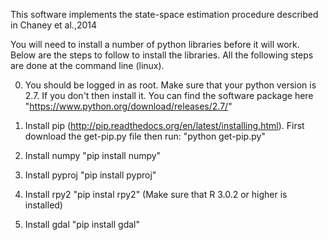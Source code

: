 This software implements the state-space estimation procedure described in Chaney et al.,2014

You will need to install a number of python libraries before it will work. Below are the steps to follow to install the libraries. All the following steps are done at the command line (linux).

0. You should be logged in as root. Make sure that your python version is 2.7. If you don't then install it. You can find the software package here "https://www.python.org/download/releases/2.7/"

1. Install pip (http://pip.readthedocs.org/en/latest/installing.html). First download the get-pip.py file then run: "python get-pip.py"

2. Install numpy "pip install numpy"

3. Install pyproj "pip install pyproj"

4. Install rpy2 "pip instal rpy2" (Make sure that R 3.0.2 or higher is installed)

5. Install gdal "pip install gdal"

